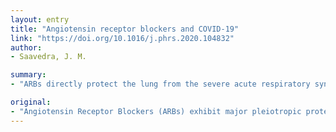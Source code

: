 ```yaml
---
layout: entry
title: "Angiotensin receptor blockers and COVID-19"
link: "https://doi.org/10.1016/j.phrs.2020.104832"
author:
- Saavedra, J. M.

summary:
- "ARBs directly protect the lung from the severe acute respiratory syndrome as a result of viral infections. The protective effect of ACE2 is enhanced by ARB administration. ARB therapy must be continued for patients affected by hypertension, diabetes and renal disease, comorbidities of the current COVID-19 pandemic. Controlled clinical studies should be conducted to determine if ARB may be included as additional therapy for COVD-19 patients. Angiotensin Receptor Blockers exhibit major pleiotropic protection effects beyond their antihypertensive properties, including those from severe respiratory syndrome."

original:
- "Angiotensin Receptor Blockers (ARBs) exhibit major pleiotropic protecting effects beyond their antihypertensive properties, including reduction of inflammation. ARBs directly protect the lung from the severe acute respiratory syndrome as a result of viral infections, including those from coronavirus. The protective effect of ACE2 is enhanced by ARB administration. For these reasons ARB therapy must be continued for patients affected by hypertension, diabetes and renal disease, comorbidities of the current COVID-19 pandemic. Controlled clinical studies should be conducted to determine whether ARBs may be included as additional therapy for COVID-19 patients."
---
```


